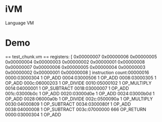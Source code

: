 # iVM
Language VM

# Demo

== test_chunk.vm ==
registers: [ 0x00000007 0x00000006 0x00000005 0x00000004 0x00000003 0x00000002 0x00000001 0x00000008 0x00000007 0x00000006 0x00000005 0x00000004 0x00000003 0x00000002 0x00000001 0x00000008 ]
instruction count:00000016
0000:03000304    1 OP_ADD
0004:03000506    1 OP_ADD
0008:03000305    1 OP_ADD
000c:06000203    1 OP_DIVIDE
0010:05000102    1 OP_MULTIPLY
0014:04000001    1 OP_SUBTRACT
0018:03000007    1 OP_ADD
001c:03000b0c    1 OP_ADD
0020:03000d0e    1 OP_ADD
0024:03000b0d    1 OP_ADD
0028:06000a0b    1 OP_DIVIDE
002c:0500090a    1 OP_MULTIPLY
0030:04000809    1 OP_SUBTRACT
0034:0300080f    1 OP_ADD
0038:04000008    1 OP_SUBTRACT
003c:07000000  666 OP_RETURN
0000:03000304    1 OP_ADD
